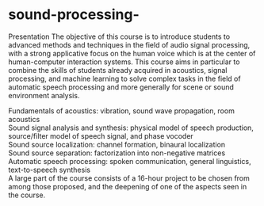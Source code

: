 # sound-processing-
Presentation The objective of this course is to introduce students to advanced methods and techniques in the field of audio signal processing, with a strong applicative focus on the human voice which is at the center of human-computer interaction systems. This course aims in particular to combine the skills of students already acquired in acoustics, signal processing, and machine learning to solve complex tasks in the field of automatic speech processing and more generally for scene or sound environment analysis.  

Fundamentals of acoustics: vibration, sound wave propagation, room acoustics  
Sound signal analysis and synthesis: physical model of speech production, source/filter model of speech signal, and phase vocoder  
Sound source localization: channel formation, binaural localization  
Sound source separation: factorization into non-negative matrices  
Automatic speech processing: spoken communication, general linguistics, text-to-speech synthesis  
A large part of the course consists of a 16-hour project to be chosen from among those proposed, and the deepening of one of the aspects seen in the course. 
